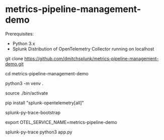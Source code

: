 # metrics-pipeline-management-demo

Prerequisites: 

- Python 3.x
- Splunk Distribution of OpenTelemetry Collector running on localhost 

git clone https://github.com/dmitchsplunk/metrics-pipeline-management-demo.git

cd metrics-pipeline-management-demo

python3 -m venv .

source ./bin/activate

pip install "splunk-opentelemetry[all]"

splunk-py-trace-bootstrap

export OTEL_SERVICE_NAME=metrics-pipeline-demo

splunk-py-trace python3 app.py